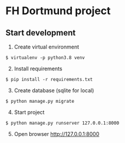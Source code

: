 # FH Dortmund project

## Start development

1. Create virtual environment

`$ virtualenv -p python3.8 venv`

2. Install requirements

`$ pip install -r requirements.txt`

3. Create database (sqlite for local)

`$ python manage.py migrate`

4. Start project

`$ python manage.py runserver 127.0.0.1:8000`

5. Open browser http://127.0.0.1:8000